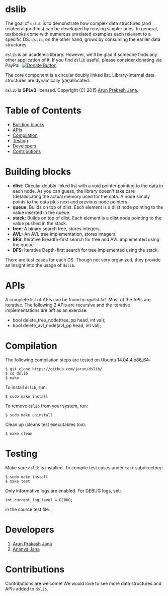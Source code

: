 # dslib
The goal of `dslib` is to demonstrate how complex data structures (and related algorithms) can be developed by reusing simpler ones. In general, textbooks come with numerous unrelated examples each relevant to a specific DS. `dslib`, on the other hand, grows by consuming the earlier data structures.

`dslib` is an academic library. However, we'll be glad if someone finds any other application of it. If you find `dslib` useful, please consider donating via PayPal.
[![Donate Button](https://img.shields.io/badge/paypal-donate-orange.svg)](https://www.paypal.com/cgi-bin/webscr?cmd=_s-xclick&hosted_button_id=RMLTQ76JSXJ4Q)

The core component is a circular doubly linked list. Library-internal data structures are dynamically (de)allocated.

`dslib` is **GPLv3** licensed. Copyright (C) 2015 [Arun Prakash Jana](mailto:engineerarun@gmail.com).

# Table of Contents
- [Building blocks](#building-blocks)
- [APIs](#apis)
- [Compilation](#compilation)
- [Testing](#testing)
- [Developers](#developers)
- [Contributions](#contributions)

# Building blocks
- **dlist:** Circular doubly linked list with a void pointer pointing to the data in each node. As you can guess, the library doesn't take care (de)allocating the actual memory used for the data. A node simply points to the data plus next and previous node pointers.
- **queue:** Builds on top of dlist. Each element is a dlist node pointing to the value inserted in the queue.
- **stack:** Builds on top of dlist. Each element is a dlist node pointing to the value pushed in the stack.
- **tree:** A binary search tree, stores integers.
- **AVL:** An AVL tree implementation, stores integers.
- **BFS:** Iterative Breadth-first search for tree and AVL implemented using the queue.
- **DFS:** Iterative Depth-first search for tree implemented using the stack.

There are test cases for each DS. Though not very organized, they provide an insight into the usage of `dslib`.

# APIs
A complete list of APIs can be found in *apilist.txt*. Most of the APIs are iterative.
The following 2 APIs are recursive and the iterative implementations are left as an exercise:
- bool delete_tree_node(tree_pp head, int val);
- bool delete_avl_node(avl_pp head, int val);

# Compilation
The following compilation steps are tested on Ubuntu 14.04.4 x86_64:

    $ git clone https://github.com/jarun/dslib/
    $ cd dslib
    $ make

To install `dslib`, run:

    $ sudo make install

To remove `dslib` from your system, run:

    $ sudo make uninstall

Clean up (cleans test executables too):

    $ make clean

# Testing
Make sure `dslib` is installed. To compile test cases under `test` subdirectory:

    $ sudo make install
    $ make test

Only informative logs are enabled. For DEBUG logs, set:

    int current_log_level = DEBUG;

in the source test file.

# Developers
1. [Arun Prakash Jana](mailto:engineerarun@gmail.com)  
2. [Ananya Jana](mailto:ananya.jana@gmail.com)

# Contributions
Contributions are welcome! We would love to see more data structures and APIs added to `dslib`.
